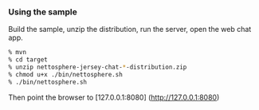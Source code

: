 ### Using the sample

Build the sample, unzip the distribution, run the server, open the web chat app.

```bash
% mvn
% cd target
% unzip nettosphere-jersey-chat-*-distribution.zip 
% chmod u+x ./bin/nettosphere.sh
% ./bin/nettosphere.sh
```
Then point the browser to [127.0.0.1:8080] (http://127.0.0.1:8080)

